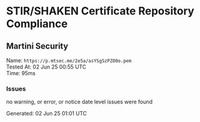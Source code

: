# STIR/SHAKEN Certificate Repository Compliance

## Martini Security

Name: `https://p.mtsec.me/2e5a/asYSgSzPZO0o.pem`\
Tested At: 02 Jun 25 00:55 UTC\
Time: 95ms

### Issues

no warning, or error, or notice date level issues were found

Generated: 02 Jun 25 01:01 UTC